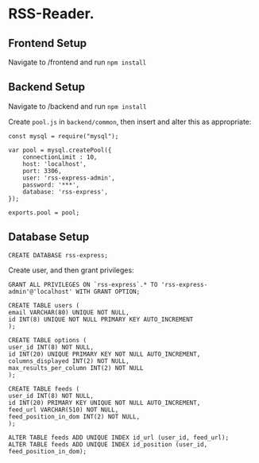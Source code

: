 # RSS-Reader. 

## Frontend Setup

Navigate to /frontend and run `npm install`

## Backend Setup

Navigate to /backend and run `npm install`

Create `pool.js` in `backend/common`, then insert and alter this as appropriate:
```
const mysql = require("mysql");

var pool = mysql.createPool({
    connectionLimit : 10,
    host: 'localhost',
    port: 3306,
    user: 'rss-express-admin',
    password: '***',
    database: 'rss-express',
});

exports.pool = pool;
```
## Database Setup

```CREATE DATABASE rss-express;```

Create user, and then grant privileges:

```
GRANT ALL PRIVILEGES ON `rss-express`.* TO 'rss-express-admin'@'localhost' WITH GRANT OPTION;
```

```
CREATE TABLE users (
email VARCHAR(80) UNIQUE NOT NULL,
id INT(8) UNIQUE NOT NULL PRIMARY KEY AUTO_INCREMENT
);

CREATE TABLE options (
user_id INT(8) NOT NULL,
id INT(20) UNIQUE PRIMARY KEY NOT NULL AUTO_INCREMENT,
columns_displayed INT(2) NOT NULL,
max_results_per_column INT(2) NOT NULL
);

CREATE TABLE feeds (
user_id INT(8) NOT NULL,
id INT(20) PRIMARY KEY UNIQUE NOT NULL AUTO_INCREMENT,
feed_url VARCHAR(510) NOT NULL,
feed_position_in_dom INT(2) NOT NULL,
);

ALTER TABLE feeds ADD UNIQUE INDEX id_url (user_id, feed_url);
ALTER TABLE feeds ADD UNIQUE INDEX id_position (user_id, feed_position_in_dom);

```

   
